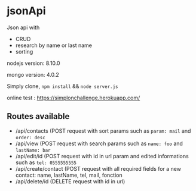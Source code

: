 # jsonApi
Json api with 
- CRUD
- research by name or last name
- sorting

nodejs version: 8.10.0

mongo version: 4.0.2

Simply clone, `npm install` && `node server.js`

online test : 
https://simplonchallenge.herokuapp.com/

## Routes available
- /api/contacts (POST request with sort params such as `param: mail` and `order: desc`
- /api/view (POST request with search params such as `name: foo` and `lastName: bar`
- /api/edit/id (POST request with id in url param and edited informations such as `tel: 0555555555`
- /api/create/contact (POST request with all required fields for a new contact: name, lastName, tel, mail, fonction
- /api/delete/id (DELETE request with id in url)
